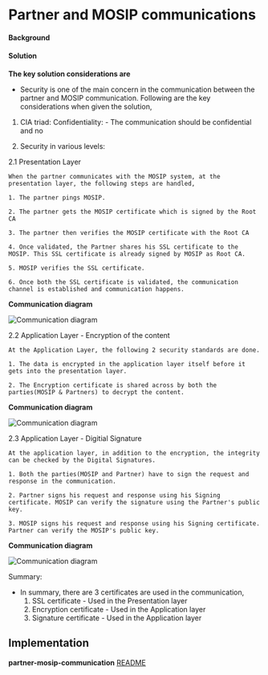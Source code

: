 # Partner and MOSIP communications
#### Background

<TODO> 

#### Solution



**The key solution considerations are**

- Security is one of the main concern in the communication between the partner and MOSIP communication. Following are the key considerations when given the solution,

1. CIA triad:
	Confidentiality:
		- The communication should be confidential and no 

2. Security in various levels:

2.1 Presentation Layer

	When the partner communicates with the MOSIP system, at the presentation layer, the following steps are handled, 
	
	1. The partner pings MOSIP. 
	
	2. The partner gets the MOSIP certificate which is signed by the Root CA
	
	3. The partner then verifies the MOSIP certificate with the Root CA
	
	4. Once validated, the Partner shares his SSL certificate to the MOSIP. This SSL certificate is already signed by MOSIP as Root CA. 
	
	5. MOSIP verifies the SSL certificate. 
	
	6. Once both the SSL certificate is validated, the communication channel is established and communication happens. 
	

**Communication diagram**


![Communication diagram](_images/securitypartner-mosip-communication_PresentationLayer.jpg)
	

2.2 Application Layer - Encryption of the content

	At the Application Layer, the following 2 security standards are done. 
	
	1. The data is encrypted in the application layer itself before it gets into the presentation layer. 
	
	2. The Encryption certificate is shared across by both the parties(MOSIP & Partners) to decrypt the content. 
	

**Communication diagram**


![Communication diagram](_images/securitypartner-mosip-communication_AppLyr_encryption.jpg)
	

2.3 Application Layer - Digitial Signature

	At the application layer, in addition to the encryption, the integrity can be checked by the Digital Signatures. 
	
	1. Both the parties(MOSIP and Partner) have to sign the request and response in the communication. 
	
	2. Partner signs his request and response using his Signing certificate. MOSIP can verify the signature using the Partner's public key. 
	
	3. MOSIP signs his request and response using his Signing certificate. Partner can verify the MOSIP's public key. 
	

**Communication diagram**


![Communication diagram](_images/securitypartner-mosip-communication_AppLyr_signatures.jpg)

Summary:

 - In summary, there are 3 certificates are used in the communication, 
	1. SSL certificate - Used in the Presentation layer
	2. Encryption certificate - Used in the Application layer
	3. Signature certificate - Used in the Application layer
	

## Implementation


**partner-mosip-communication** [README](../../../security/partner-mosip-communication/README.md)


